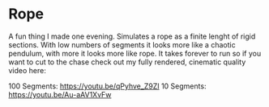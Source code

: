# Rope

A fun thing I made one evening. Simulates a rope as a finite lenght of rigid sections. With low numbers of segments it looks more
like a chaotic pendulum, with more it looks more like rope. It takes forever to run so if you want to cut to the chase check out my
fully rendered, cinematic quality video here:

100 Segments: https://youtu.be/qPyhve_Z9ZI
10  Segments: https://youtu.be/Au-aAV1XvFw
